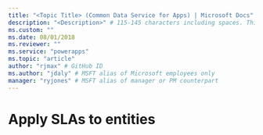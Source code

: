 ```yaml
---
title: "<Topic Title> (Common Data Service for Apps) | Microsoft Docs" # Intent and product brand in a unique string of 43-59 chars including spaces
description: "<Description>" # 115-145 characters including spaces. This abstract displays in the search result.
ms.custom: ""
ms.date: 08/01/2018
ms.reviewer: ""
ms.service: "powerapps"
ms.topic: "article"
author: "rjmax" # GitHub ID
ms.author: "jdaly" # MSFT alias of Microsoft employees only
manager: "ryjones" # MSFT alias of manager or PM counterpart
---
```

# Apply SLAs to entities

<!-- 
Owner unknown

https://docs.microsoft.com/en-us/dynamics365/customer-engagement/developer/apply-slas-entities -->
